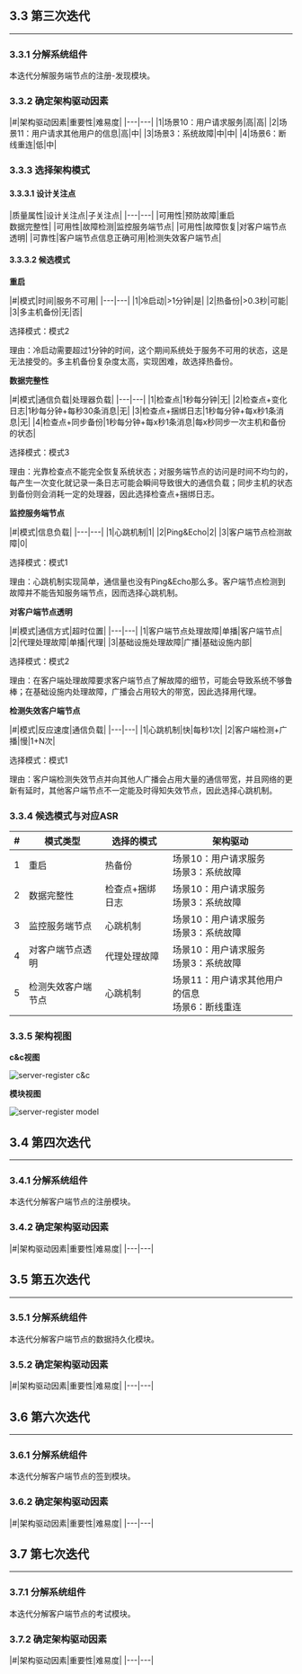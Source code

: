 ## 3.3 第三次迭代
---
### 3.3.1 分解系统组件

本迭代分解服务端节点的注册-发现模块。

### 3.3.2 确定架构驱动因素

|#|架构驱动因素|重要性|难易度|
|---|---|
|1|场景10：用户请求服务|高|高|
|2|场景11：用户请求其他用户的信息|高|中|
|3|场景3：系统故障|中|中|
|4|场景6：断线重连|低|中|

### 3.3.3 选择架构模式

#### 3.3.3.1 设计关注点

|质量属性|设计关注点|子关注点|
|---|---|
|可用性|预防故障|重启<br>数据完整性|
|可用性|故障检测|监控服务端节点|
|可用性|故障恢复|对客户端节点透明|
|可靠性|客户端节点信息正确可用|检测失效客户端节点|

#### 3.3.3.2 候选模式

**重启**

|#|模式|时间|服务不可用|
|---|---|
|1|冷启动|>1分钟|是|
|2|热备份|>0.3秒|可能|
|3|多主机备份|无|否|

选择模式：模式2

理由：冷启动需要超过1分钟的时间，这个期间系统处于服务不可用的状态，这是无法接受的。多主机备份复杂度太高，实现困难，故选择热备份。

**数据完整性**

|#|模式|通信负载|处理器负载|
|---|---|
|1|检查点|1秒每分钟|无|
|2|检查点+变化日志|1秒每分钟+每秒30条消息|无|
|3|检查点+捆绑日志|1秒每分钟+每x秒1条消息|无|
|4|检查点+同步备份|1秒每分钟+每x秒1条消息|每x秒同步一次主机和备份的状态|

选择模式：模式3

理由：光靠检查点不能完全恢复系统状态；对服务端节点的访问是时间不均匀的，每产生一次变化就记录一条日志可能会瞬间导致很大的通信负载；同步主机的状态到备份则会消耗一定的处理器，因此选择检查点+捆绑日志。

**监控服务端节点**

|#|模式|信息负载|
|---|---|
|1|心跳机制|1|
|2|Ping&Echo|2|
|3|客户端节点检测故障|0|

选择模式：模式1

理由：心跳机制实现简单，通信量也没有Ping&Echo那么多。客户端节点检测到故障并不能告知服务端节点，因而选择心跳机制。

**对客户端节点透明**

|#|模式|通信方式|超时位置|
|---|---|
|1|客户端节点处理故障|单播|客户端节点|
|2|代理处理故障|单播|代理|
|3|基础设施处理故障|广播|基础设施内部|

选择模式：模式2

理由：在客户端处理故障要求客户端节点了解故障的细节，可能会导致系统不够鲁棒；在基础设施内处理故障，广播会占用较大的带宽，因此选择用代理。

**检测失效客户端节点**

|#|模式|反应速度|通信负载|
|---|---|
|1|心跳机制|快|每秒1次|
|2|客户端检测+广播|慢|1+N次|

选择模式：模式1

理由：客户端检测失效节点并向其他人广播会占用大量的通信带宽，并且网络的更新有延时，其他客户端节点不一定能及时得知失效节点，因此选择心跳机制。

### 3.3.4 候选模式与对应ASR

| # | 模式类型 | 选择的模式 | 架构驱动 |
| -- | -- | -- | -- |
|1|重启|热备份|场景10：用户请求服务<br>场景3：系统故障|
|2|数据完整性|检查点+捆绑日志|场景10：用户请求服务<br>场景3：系统故障|
|3|监控服务端节点|心跳机制|场景10：用户请求服务<br>场景3：系统故障|
|4|对客户端节点透明|代理处理故障|场景10：用户请求服务<br>场景3：系统故障|
|5|检测失效客户端节点|心跳机制|场景11：用户请求其他用户的信息<br>场景6：断线重连|

### 3.3.5 架构视图

**c&c视图**

![server-register c&c](https://github.com/viccrubs/ClassroomAssistant/blob/master/project/p2p/img/common/%E6%B3%A8%E5%86%8C-%E5%8F%91%E7%8E%B0c%26c.jpg)

**模块视图**

![server-register model](https://github.com/viccrubs/ClassroomAssistant/blob/master/project/p2p/img/common/%E6%B3%A8%E5%86%8C-%E5%8F%91%E7%8E%B0model.jpg)


## 3.4 第四次迭代
---
### 3.4.1 分解系统组件

本迭代分解客户端节点的注册模块。

### 3.4.2 确定架构驱动因素

|#|架构驱动因素|重要性|难易度|
|---|---|

## 3.5 第五次迭代
---
### 3.5.1 分解系统组件

本迭代分解客户端节点的数据持久化模块。

### 3.5.2 确定架构驱动因素

|#|架构驱动因素|重要性|难易度|
|---|---|

## 3.6 第六次迭代
---
### 3.6.1 分解系统组件

本迭代分解客户端节点的签到模块。

### 3.6.2 确定架构驱动因素

|#|架构驱动因素|重要性|难易度|
|---|---|

## 3.7 第七次迭代
---
### 3.7.1 分解系统组件

本迭代分解客户端节点的考试模块。

### 3.7.2 确定架构驱动因素

|#|架构驱动因素|重要性|难易度|
|---|---|